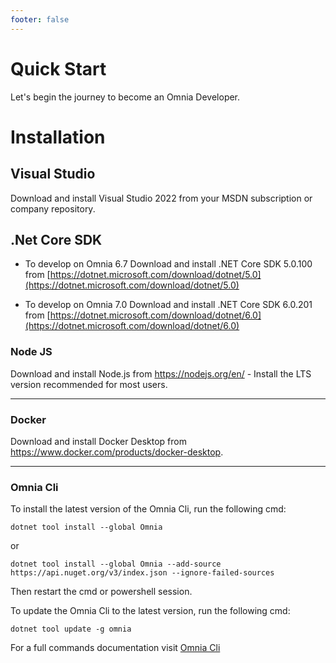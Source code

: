 ```yaml
---
footer: false
---
```


# Quick Start

Let's begin the journey to become an Omnia Developer.


# Installation

## Visual Studio

Download and install Visual Studio 2022 from your MSDN subscription or company repository.

## .Net Core SDK

- To develop on Omnia 6.7
Download and install .NET Core SDK 5.0.100 from  [https://dotnet.microsoft.com/download/dotnet/5.0](https://dotnet.microsoft.com/download/dotnet/5.0)

- To develop on Omnia 7.0
Download and install .NET Core SDK 6.0.201 from [https://dotnet.microsoft.com/download/dotnet/6.0](https://dotnet.microsoft.com/download/dotnet/6.0)


### Node JS
  
Download and install Node.js from  https://nodejs.org/en/ - Install the LTS version recommended for most users.

---

### Docker

Download and install Docker Desktop from https://www.docker.com/products/docker-desktop.

---

### Omnia Cli

To install the latest version of the Omnia Cli, run the following cmd:
```
dotnet tool install --global Omnia
```

or

```
dotnet tool install --global Omnia --add-source https://api.nuget.org/v3/index.json --ignore-failed-sources
```

Then restart the cmd or powershell session.

To update the Omnia Cli to the latest version, run the following cmd: 
```
dotnet tool update -g omnia
```

For a full commands documentation visit [Omnia Cli](https://github.com/preciofishbone/OmniaFx/tree/master/docs/cli#omnia-cli)